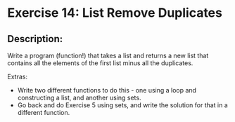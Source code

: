 # Exercise 14: List Remove Duplicates
## Description:
Write a program (function!) that takes a list and returns a new list that contains all the elements of the first list minus all the duplicates.

Extras:

* Write two different functions to do this - one using a loop and constructing a list, and another using sets.
* Go back and do Exercise 5 using sets, and write the solution for that in a different function.

